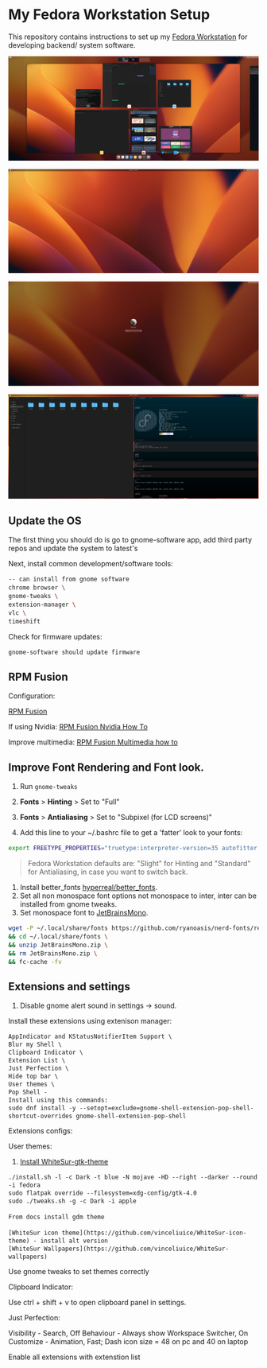 # My Fedora Workstation Setup

This repository contains instructions to set up my [Fedora Workstation](https://fedoraproject.org/) for developing backend/ system software.

![Fedora shot](images/Screenshot1.png "Fedora shot")

![Fedora shot](images/Screenshot2.png "Fedora shot")

![Fedora shot](images/Screenshot3.png "Fedora shot")

![Fedora shot](images/Screenshot4.png "Fedora shot")


## Update the OS

The first thing you should do is go to gnome-software app, add third party repos and update the system to latest's

Next, install common development/software tools:

```bash
-- can install from gnome software
chrome browser \
gnome-tweaks \
extension-manager \
vlc \ 
timeshift
```

Check for firmware updates:

```bash
gnome-software should update firmware
```

## RPM Fusion

Configuration:

[RPM Fusion](https://rpmfusion.org/Configuration)

If using Nvidia:
[RPM Fusion Nvidia How To](https://rpmfusion.org/Howto/NVIDIA?highlight=%28%5CbCategoryHowto%5Cb%29#About_this_Howto)

Improve multimedia:
[RPM Fusion Multimedia how to](https://rpmfusion.org/Howto/Multimedia?highlight=%28%5CbCategoryHowto%5Cb%29)


## Improve Font Rendering and Font look.

1. Run `gnome-tweaks`
1. **Fonts** > **Hinting** > Set to "Full"
1. **Fonts** > **Antialiasing** > Set to "Subpixel (for LCD screens)"

2. Add this line to your ~/.bashrc file to get a 'fatter' look to your fonts:

```bash
export FREETYPE_PROPERTIES="truetype:interpreter-version=35 autofitter:no-stem-darkening=0 cff:no-stem-darkining=0"
```

> Fedora Workstation defaults are: "Slight" for Hinting and "Standard" for Antialiasing, in case you want to switch back.

1. Install better_fonts
   [hyperreal/better_fonts](https://copr.fedorainfracloud.org/coprs/hyperreal/better_fonts/).
2. Set all non monospace font options not monospace to inter, inter can be installed from gnome tweaks.
3. Set monospace font to [JetBrainsMono](https://www.jetbrains.com/lp/mono/).
```bash
wget -P ~/.local/share/fonts https://github.com/ryanoasis/nerd-fonts/releases/download/v3.0.2/JetBrainsMono.zip \
&& cd ~/.local/share/fonts \
&& unzip JetBrainsMono.zip \
&& rm JetBrainsMono.zip \
&& fc-cache -fv
```

## Extensions and settings
1. Disable gnome alert sound in settings -> sound.

Install these extensions using extenison manager:
```
AppIndicator and KStatusNotifierItem Support \
Blur my Shell \
Clipboard Indicator \
Extension List \
Just Perfection \
Hide top bar \
User themes \
Pop Shell - 
Install using this commands:
sudo dnf install -y --setopt=exclude=gnome-shell-extension-pop-shell-shortcut-overrides gnome-shell-extension-pop-shell

```
Extensions configs:

User themes:


1. [Install WhiteSur-gtk-theme](https://github.com/vinceliuice/WhiteSur-gtk-theme)
```
./install.sh -l -c Dark -t blue -N mojave -HD --right --darker --round -i fedora
sudo flatpak override --filesystem=xdg-config/gtk-4.0
sudo ./tweaks.sh -g -c Dark -i apple

From docs install gdm theme

[WhiteSur icon theme](https://github.com/vinceliuice/WhiteSur-icon-theme) - install alt version
[WhiteSur Wallpapers](https://github.com/vinceliuice/WhiteSur-wallpapers)

```


Use gnome tweaks to set themes correctly


Clipboard Indicator:

Use ctrl + shift + v to open clipboard panel in settings.

Just Perfection:

Visibility - Search, Off
Behaviour -  Always show Workspace Switcher, On
Customize - Animation, Fast; Dash icon size = 48 on pc and 40 on laptop

Enable all extensions with extenstion list

